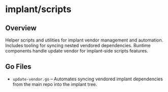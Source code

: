 # implant/scripts

## Overview

Helper scripts and utilities for implant vendor management and automation. Includes tooling for syncing nested vendored dependencies. Runtime components handle update vendor for implant-side scripts features.

## Go Files

- `update-vendor.go` – Automates syncing vendored implant dependencies from the main repo into the implant tree.
